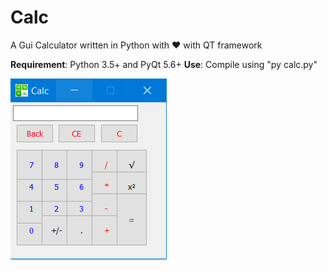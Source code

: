 # Calc
A Gui Calculator  written in Python with :heart: with QT framework


**Requirement**: Python 3.5+ and PyQt 5.6+
**Use**: Compile using "py calc.py"


![alt text](https://github.com/thedkm/Calc/blob/master/demo.PNG)
